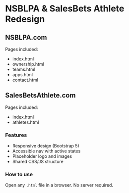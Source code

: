 # NSBLPA & SalesBets Athlete Redesign

## NSBLPA.com
Pages included:
- index.html
- ownership.html
- teams.html
- apps.html
- contact.html

## SalesBetsAthlete.com
Pages included:
- index.html
- athletes.html

### Features
- Responsive design (Bootstrap 5)
- Accessible nav with active states
- Placeholder logo and images
- Shared CSS/JS structure

### How to use
Open any `.html` file in a browser. No server required.
